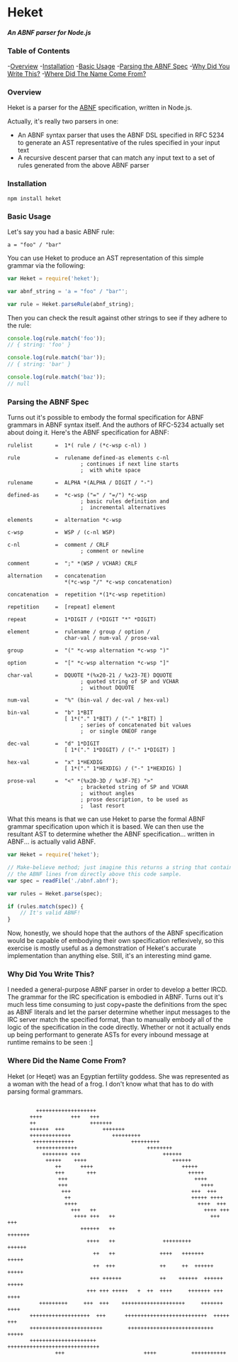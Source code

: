 # Heket
#### *An ABNF parser for Node.js*

### Table of Contents

-[Overview](#overview)
-[Installation](#installation)
-[Basic Usage](#basic-usage)
-[Parsing the ABNF Spec](#parsing-the-abnf-spec)
-[Why Did You Write This?](#why-did-you-write-this)
-[Where Did The Name Come From?](#where-did-the-name-come-from)


### Overview

Heket is a parser for the [ABNF](https://tools.ietf.org/html/rfc5234) specification, written in Node.js.

Actually, it's really two parsers in one:
- An ABNF syntax parser that uses the ABNF DSL specified in RFC 5234 to generate an AST representative of the rules specified in your input text
- A recursive descent parser that can match any input text to a set of rules generated from the above ABNF parser


### Installation

`npm install heket`


### Basic Usage

Let's say you had a basic ABNF rule:

`a = "foo" / "bar"`

You can use Heket to produce an AST representation of this simple grammar via the following:

`````js
var Heket = require('heket');

var abnf_string = 'a = "foo" / "bar"';

var rule = Heket.parseRule(abnf_string);
`````

Then you can check the result against other strings to see if they adhere to the rule:

`````js
console.log(rule.match('foo'));
// { string: 'foo' }

console.log(rule.match('bar'));
// { string: 'bar' }

console.log(rule.match('baz'));
// null
`````


### Parsing the ABNF Spec

Turns out it's possible to embody the formal specification for ABNF grammars
in ABNF syntax itself. And the authors of RFC-5234 actually set about doing it.
Here's the ABNF specification for ABNF:

`````abnf
rulelist       =  1*( rule / (*c-wsp c-nl) )

rule           =  rulename defined-as elements c-nl
					   ; continues if next line starts
					   ;  with white space

rulename       =  ALPHA *(ALPHA / DIGIT / "-")

defined-as     =  *c-wsp ("=" / "=/") *c-wsp
					   ; basic rules definition and
					   ;  incremental alternatives

elements       =  alternation *c-wsp

c-wsp          =  WSP / (c-nl WSP)

c-nl           =  comment / CRLF
					   ; comment or newline

comment        =  ";" *(WSP / VCHAR) CRLF

alternation    =  concatenation
				  *(*c-wsp "/" *c-wsp concatenation)

concatenation  =  repetition *(1*c-wsp repetition)

repetition     =  [repeat] element

repeat         =  1*DIGIT / (*DIGIT "*" *DIGIT)

element        =  rulename / group / option /
				  char-val / num-val / prose-val

group          =  "(" *c-wsp alternation *c-wsp ")"

option         =  "[" *c-wsp alternation *c-wsp "]"

char-val       =  DQUOTE *(%x20-21 / %x23-7E) DQUOTE
					   ; quoted string of SP and VCHAR
					   ;  without DQUOTE

num-val        =  "%" (bin-val / dec-val / hex-val)

bin-val        =  "b" 1*BIT
				  [ 1*("." 1*BIT) / ("-" 1*BIT) ]
					   ; series of concatenated bit values
					   ;  or single ONEOF range

dec-val        =  "d" 1*DIGIT
				  [ 1*("." 1*DIGIT) / ("-" 1*DIGIT) ]

hex-val        =  "x" 1*HEXDIG
				  [ 1*("." 1*HEXDIG) / ("-" 1*HEXDIG) ]

prose-val      =  "<" *(%x20-3D / %x3F-7E) ">"
					   ; bracketed string of SP and VCHAR
					   ;  without angles
					   ; prose description, to be used as
					   ;  last resort
`````

What this means is that we can use Heket to parse the formal ABNF grammar
specification upon which it is based. We can then use the resultant AST to
determine whether the ABNF specification... written in ABNF... is actually
valid ABNF.

`````js
var Heket = require('heket');

// Make-believe method; just imagine this returns a string that contains
// the ABNF lines from directly above this code sample.
var spec = readFile('./abnf.abnf');

var rules = Heket.parse(spec);

if (rules.match(spec)) {
	// It's valid ABNF!
}
`````

Now, honestly, we should hope that the authors of the ABNF specification would
be capable of embodying their own specification reflexively, so this exercise
is mostly useful as a demonstration of Heket's accurate implementation than
anything else. Still, it's an interesting mind game.




### Why Did You Write This?

I needed a general-purpose ABNF parser in order to develop a better IRCD.
The grammar for the IRC specification is embodied in ABNF. Turns out it's much
less time consuming to just copy+paste the definitions from the spec as ABNF
literals and let the parser determine whether input messages to the IRC server
match the specified format, than to manually embody all of the logic of the
specification in the code directly. Whether or not it actually ends up being
performant to generate ASTs for every inbound message at runtime remains to be
seen :]


### Where Did the Name Come From?

Heket (or Heqet) was an Egyptian fertility goddess. She was represented as a
woman with the head of a frog. I don't know what that has to do with parsing
formal grammars.

`````

         +++++++++++++++++++
       ++++         +++   +++
       ++                 +++++++
       ++++++  +++            +++++++
       +++++++++++++             +++++++++
        +++++++++++++                  +++++++++
         +++++++++++++                      ++++++++
           ++++++++ +++                          ++++++
            +++++    ++++                           ++++++
               ++      ++++                            +++++
               +++       +++                             +++++
                +++                                        ++++
                +++                                          ++++
                 +++                                      +++  +++
                  ++                                      +++++ ++++
                  ++++                                      ++++  +++
                    +++   ++                                  ++++ +++
                     ++++ +++   ++                              +++ +++
                       ++++++   ++                               +++++++
                         ++++   ++               +++++++++         ++++++
                           ++   ++              ++++   +++++++      +++++
                           ++  +++              ++     ++  ++++++    +++++
                          +++ ++++++            ++    ++++++  ++++++ +++++
                         +++ +++ +++++   +  ++  ++++     +++++++ +++  ++++
          +++++++++     +++  +++    ++++++++++++++++++++     +++++++  ++++
       +++++++++++++++++++  +++      ++++++++++++++++++++++++++  +++++ +++
       +++++++++++++++++++++++        +++++++++++++++++++++++++++   +++++
       +++++++++++++++++++++               +++++++++++++++++++++++++++++
               +++                         ++++           +++++++++++

`````

